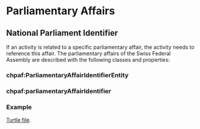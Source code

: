 # Parliamentary Affairs

## National Parliament Identifier

If an activity is related to a specific parliamentary affair, the activity needs to reference this affair. The parliamentary affairs of the Swiss Federal Assembly are described with the following classes and properties:

### chpaf:ParliamentaryAffairIdentifierEntity

### chpaf:parliamentaryAffairIdentifier

### Example

<aside class="example" title="National Parliament Identifier">
    <a href="https://github.com/swiss/ch-paf-link/blob/main/examples/national_parliament_identifier.ttl" target="_blank">Turtle file</a>.
</aside>
